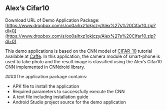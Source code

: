 ## Alex’s Cifar10

Download URL of Demo Application Package: [https://www.dropbox.com/s/oo0aihxz1okjczy/Alex%27s%20Cifar10.zip?dl=0](https://www.dropbox.com/s/oo0aihxz1okjczy/Alex%27s%20Cifar10.zip?dl=0)

This demo applications is based on the CNN model of [CIFAR-10](https://code.google.com/p/cuda-convnet/) tutorial available at [Caffe](https://github.com/BVLC/caffe/tree/master/examples/cifar10).
In this application, the camera module of smart-phone is used to take photo and the result image is classified using the Alex’s Cifar10 CNN implemented in CNNdroid library.

####The application package contains:
* APK file to install the application
* Required parameters to successfully execute the CNN
* A text file including installation guide
* Android Studio project source for the demo application

